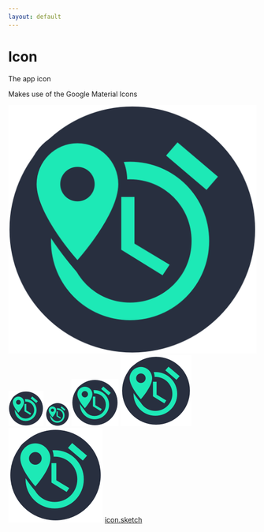 ```yaml
---
layout: default
---
```


# Icon

The app icon

Makes use of the Google Material Icons

[![GooglePlay](GooglePlay.png)](GooglePlay.png)
[![icon@HDPI](icon@HDPI.png)](icon@HDPI.png)
[![icon@MDPI](icon@MDPI.png)](icon@MDPI.png)
[![icon@XHDPI](icon@XHDPI.png)](icon@XHDPI.png)
[![icon@XXHDPI](icon@XXHDPI.png)](icon@XXHDPI.png)
[![icon@XXXHDPI](icon@XXXHDPI.png)](icon@XXXHDPI.png)
[icon.sketch](icon.sketch)
